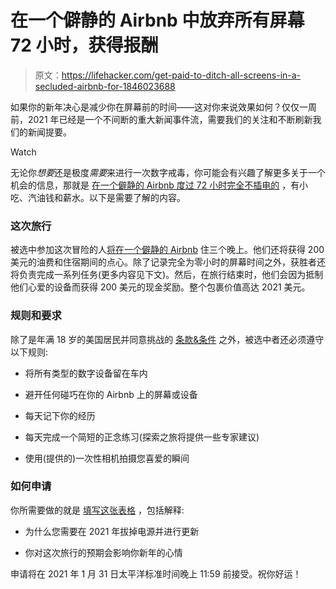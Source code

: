 # 在一个僻静的 Airbnb 中放弃所有屏幕 72 小时，获得报酬

> 原文：<https://lifehacker.com/get-paid-to-ditch-all-screens-in-a-secluded-airbnb-for-1846023688>

如果你的新年决心是减少你在屏幕前的时间——这对你来说效果如何？仅仅一周前，2021 年已经是一个不间断的重大新闻事件流，需要我们的关注和不断刷新我们的新闻提要。

Watch

无论你*想要*还是极度*需要*来进行一次数字戒毒，你可能会有兴趣了解更多关于一个机会的信息，那就是 [在一个僻静的 Airbnb 度过 72 小时完全不插电的](https://www.tripstodiscover.com/2021-refresh-challenge/) ，有小吃、汽油钱和薪水。以下是需要了解的内容。

### 这次旅行

被选中参加这次冒险的人[将在一个僻静的 Airbnb](https://www.tripstodiscover.com/2021-refresh-challenge/) 住三个晚上。他们还将获得 200 美元的油费和住宿期间的点心。除了记录完全为零小时的屏幕时间之外，获胜者还将负责完成一系列任务(更多内容见下文)。然后，在旅行结束时，他们会因为抵制他们心爱的设备而获得 200 美元的现金奖励。整个包裹价值高达 2021 美元。

### 规则和要求

除了是年满 18 岁的美国居民并同意挑战的 [条款&条件](https://www.tripstodiscover.com/2021-refresh-challenge-terms/) 之外，被选中者还必须遵守以下规则:

*   将所有类型的数字设备留在车内
*   避开任何碰巧在你的 Airbnb 上的屏幕或设备
*   每天记下你的经历
*   每天完成一个简短的正念练习(探索之旅将提供一些专家建议)

*   使用(提供的)一次性相机拍摄您喜爱的瞬间

### 如何申请

你所需要做的就是 [填写这张表格](https://www.tripstodiscover.com/2021-refresh-challenge/) ，包括解释:

*   为什么您需要在 2021 年拔掉电源并进行更新

*   你对这次旅行的预期会影响你新年的心情

申请将在 2021 年 1 月 31 日太平洋标准时间晚上 11:59 前接受。祝你好运！